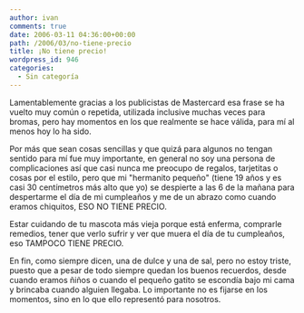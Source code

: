 ```yaml
---
author: ivan
comments: true
date: 2006-03-11 04:36:00+00:00
path: /2006/03/no-tiene-precio
title: ¡No tiene precio!
wordpress_id: 946
categories:
  - Sin categoría
---
```


Lamentablemente gracias a los publicistas de Mastercard esa frase se ha vuelto muy común o repetida, utilizada inclusive muchas veces para bromas, pero hay momentos en los que realmente se hace válida, para mí al menos hoy lo ha sido.

Por más que sean cosas sencillas y que quizá para algunos no tengan sentido para mí fue muy importante, en general no soy una persona de complicaciones así que casi nunca me preocupo de regalos, tarjetitas o cosas por el estilo, pero que mi "hermanito pequeño" (tiene 19 años y es casi 30 centímetros más alto que yo) se despierte a las 6 de la mañana para despertarme el día de mi cumpleaños y me de un abrazo como cuando eramos chiquitos, ESO NO TIENE PRECIO.

Estar cuidando de tu mascota más vieja porque está enferma, comprarle remedios, tener que verlo sufrir y ver que muera el día de tu cumpleaños, eso TAMPOCO TIENE PRECIO.

En fin, como siempre dicen, una de dulce y una de sal, pero no estoy triste, puesto que a pesar de todo siempre quedan los buenos recuerdos, desde cuando eramos ñiños o cuando el pequeño gatito se escondía bajo mi cama y brincaba cuando alguien llegaba. Lo importante no es fijarse en los momentos, sino en lo que ello representó para nosotros.
